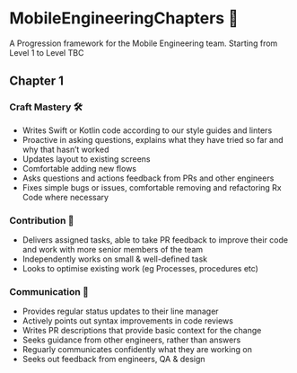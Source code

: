 # MobileEngineeringChapters 📱
A Progression framework for the Mobile Engineering team. Starting from Level 1 to Level TBC

## Chapter 1

### Craft Mastery 🛠

- Writes Swift or Kotlin code according to our style guides and linters
- Proactive in asking questions, explains what they have tried so far and why that hasn’t worked
- Updates layout to existing screens
- Comfortable adding new flows
- Asks questions and actions feedback from PRs and other engineers
- Fixes simple bugs or issues, comfortable removing and refactoring Rx Code where necessary

### Contribution 🤖

- Delivers assigned tasks, able to take PR feedback to improve their code and work with more senior members of the team
- Independently works on small & well-defined task
- Looks to optimise existing work (eg Processes, procedures etc)

### Communication 💬

- Provides regular status updates to their line manager
- Actively points out syntax improvements in code reviews
- Writes PR descriptions that provide basic context for the change
- Seeks guidance from other engineers, rather than answers
- Reguarly communicates confidently what they are working on
- Seeks out feedback from engineers, QA & design

